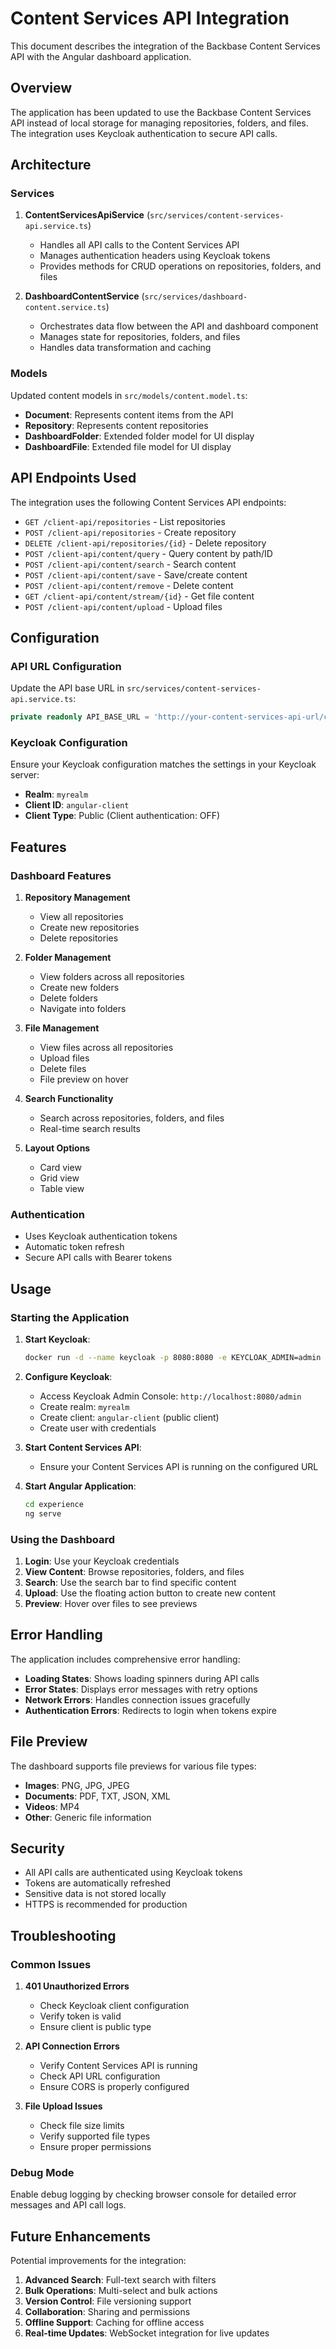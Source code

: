 # Content Services API Integration

This document describes the integration of the Backbase Content Services API with the Angular dashboard application.

## Overview

The application has been updated to use the Backbase Content Services API instead of local storage for managing repositories, folders, and files. The integration uses Keycloak authentication to secure API calls.

## Architecture

### Services

1. **ContentServicesApiService** (`src/services/content-services-api.service.ts`)
   - Handles all API calls to the Content Services API
   - Manages authentication headers using Keycloak tokens
   - Provides methods for CRUD operations on repositories, folders, and files

2. **DashboardContentService** (`src/services/dashboard-content.service.ts`)
   - Orchestrates data flow between the API and dashboard component
   - Manages state for repositories, folders, and files
   - Handles data transformation and caching

### Models

Updated content models in `src/models/content.model.ts`:
- **Document**: Represents content items from the API
- **Repository**: Represents content repositories
- **DashboardFolder**: Extended folder model for UI display
- **DashboardFile**: Extended file model for UI display

## API Endpoints Used

The integration uses the following Content Services API endpoints:

- `GET /client-api/repositories` - List repositories
- `POST /client-api/repositories` - Create repository
- `DELETE /client-api/repositories/{id}` - Delete repository
- `POST /client-api/content/query` - Query content by path/ID
- `POST /client-api/content/search` - Search content
- `POST /client-api/content/save` - Save/create content
- `POST /client-api/content/remove` - Delete content
- `GET /client-api/content/stream/{id}` - Get file content
- `POST /client-api/content/upload` - Upload files

## Configuration

### API URL Configuration

Update the API base URL in `src/services/content-services-api.service.ts`:

```typescript
private readonly API_BASE_URL = 'http://your-content-services-api-url/client-api';
```

### Keycloak Configuration

Ensure your Keycloak configuration matches the settings in your Keycloak server:

- **Realm**: `myrealm`
- **Client ID**: `angular-client`
- **Client Type**: Public (Client authentication: OFF)

## Features

### Dashboard Features

1. **Repository Management**
   - View all repositories
   - Create new repositories
   - Delete repositories

2. **Folder Management**
   - View folders across all repositories
   - Create new folders
   - Delete folders
   - Navigate into folders

3. **File Management**
   - View files across all repositories
   - Upload files
   - Delete files
   - File preview on hover

4. **Search Functionality**
   - Search across repositories, folders, and files
   - Real-time search results

5. **Layout Options**
   - Card view
   - Grid view
   - Table view

### Authentication

- Uses Keycloak authentication tokens
- Automatic token refresh
- Secure API calls with Bearer tokens

## Usage

### Starting the Application

1. **Start Keycloak**:
   ```bash
   docker run -d --name keycloak -p 8080:8080 -e KEYCLOAK_ADMIN=admin -e KEYCLOAK_ADMIN_PASSWORD=admin -v ./keycloak_data:/opt/keycloak/data quay.io/keycloak/keycloak:22.0.5 start-dev
   ```

2. **Configure Keycloak**:
   - Access Keycloak Admin Console: `http://localhost:8080/admin`
   - Create realm: `myrealm`
   - Create client: `angular-client` (public client)
   - Create user with credentials

3. **Start Content Services API**:
   - Ensure your Content Services API is running on the configured URL

4. **Start Angular Application**:
   ```bash
   cd experience
   ng serve
   ```

### Using the Dashboard

1. **Login**: Use your Keycloak credentials
2. **View Content**: Browse repositories, folders, and files
3. **Search**: Use the search bar to find specific content
4. **Upload**: Use the floating action button to create new content
5. **Preview**: Hover over files to see previews

## Error Handling

The application includes comprehensive error handling:

- **Loading States**: Shows loading spinners during API calls
- **Error States**: Displays error messages with retry options
- **Network Errors**: Handles connection issues gracefully
- **Authentication Errors**: Redirects to login when tokens expire

## File Preview

The dashboard supports file previews for various file types:

- **Images**: PNG, JPG, JPEG
- **Documents**: PDF, TXT, JSON, XML
- **Videos**: MP4
- **Other**: Generic file information

## Security

- All API calls are authenticated using Keycloak tokens
- Tokens are automatically refreshed
- Sensitive data is not stored locally
- HTTPS is recommended for production

## Troubleshooting

### Common Issues

1. **401 Unauthorized Errors**
   - Check Keycloak client configuration
   - Verify token is valid
   - Ensure client is public type

2. **API Connection Errors**
   - Verify Content Services API is running
   - Check API URL configuration
   - Ensure CORS is properly configured

3. **File Upload Issues**
   - Check file size limits
   - Verify supported file types
   - Ensure proper permissions

### Debug Mode

Enable debug logging by checking browser console for detailed error messages and API call logs.

## Future Enhancements

Potential improvements for the integration:

1. **Advanced Search**: Full-text search with filters
2. **Bulk Operations**: Multi-select and bulk actions
3. **Version Control**: File versioning support
4. **Collaboration**: Sharing and permissions
5. **Offline Support**: Caching for offline access
6. **Real-time Updates**: WebSocket integration for live updates 